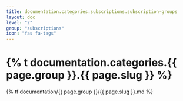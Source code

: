 ```yaml
---
title: documentation.categories.subscriptions.subscription-groups
layout: doc
level: "2"
group: "subscriptions"
icon: "fas fa-tags"
---
```


# {% t documentation.categories.{{ page.group }}.{{ page.slug }} %}

{% tf documentation/{{ page.group }}/{{ page.slug }}.md %}
